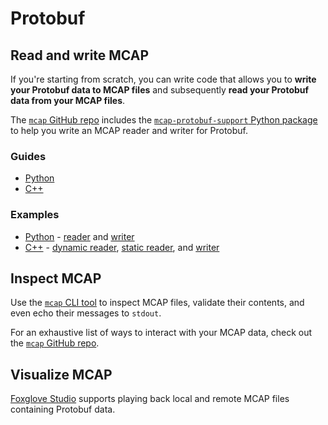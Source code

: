 # Protobuf

## Read and write MCAP

If you're starting from scratch, you can write code that allows you to **write your Protobuf data to MCAP files** and subsequently **read your Protobuf data from your MCAP files**.

The [`mcap` GitHub repo](https://github.com/foxglove/mcap/tree/main) includes the [`mcap-protobuf-support` Python package](https://github.com/foxglove/mcap/tree/main/python/mcap-protobuf-support) to help you write an MCAP reader and writer for Protobuf.

### Guides

- [Python](../guides/python/reading-writing-protobuf.md)
- [C++](../guides/cpp/writing-protobuf.md)

### Examples

- [Python](https://github.com/foxglove/mcap/tree/main/python/examples/protobuf) - [reader](https://github.com/foxglove/mcap/tree/main/python/examples/protobuf/reader.py) and [writer](https://github.com/foxglove/mcap/tree/main/python/examples/protobuf/writer.py)
- [C++](https://github.com/foxglove/mcap/tree/main/cpp/examples/protobuf) - [dynamic reader](https://github.com/foxglove/mcap/tree/main/cpp/examples/protobuf/dynamic_reader.cpp), [static reader](https://github.com/foxglove/mcap/tree/main/cpp/examples/protobuf/static_reader.cpp), and [writer](https://github.com/foxglove/mcap/tree/main/cpp/examples/protobuf/writer.cpp)

## Inspect MCAP

Use the [`mcap` CLI tool](https://github.com/foxglove/mcap/tree/main/go/cli/mcap) to inspect MCAP files, validate their contents, and even echo their messages to `stdout`.

For an exhaustive list of ways to interact with your MCAP data, check out the [`mcap` GitHub repo](https://github.com/foxglove/mcap/tree/main/go/cli/mcap).

## Visualize MCAP

[Foxglove Studio](https://foxglove.dev/studio) supports playing back local and remote MCAP files containing Protobuf data.
